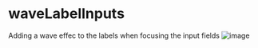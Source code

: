 # waveLabelInputs

Adding a wave effec to the labels when focusing the input fields
![image](https://user-images.githubusercontent.com/72318958/182365534-dade89fb-3905-42c1-b046-4292b77936ae.png)
